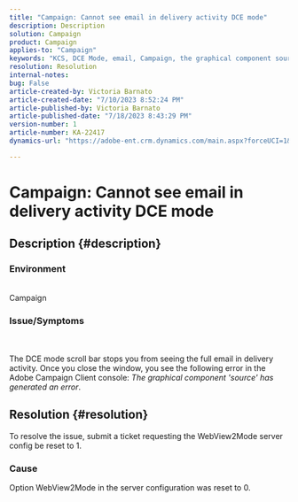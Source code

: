 ```yaml
---
title: "Campaign: Cannot see email in delivery activity DCE mode"
description: Description
solution: Campaign
product: Campaign
applies-to: "Campaign"
keywords: "KCS, DCE Mode, email, Campaign, the graphical component source has generated an error, delivery activity"
resolution: Resolution
internal-notes: 
bug: False
article-created-by: Victoria Barnato
article-created-date: "7/10/2023 8:52:24 PM"
article-published-by: Victoria Barnato
article-published-date: "7/18/2023 8:43:29 PM"
version-number: 1
article-number: KA-22417
dynamics-url: "https://adobe-ent.crm.dynamics.com/main.aspx?forceUCI=1&pagetype=entityrecord&etn=knowledgearticle&id=3b2dd1a5-631f-ee11-9cbd-6045bd0067ea"

---
```

# Campaign: Cannot see email in delivery activity DCE mode

## Description {#description}


### Environment

<br>Campaign<br>

### Issue/Symptoms

<br><br>The DCE mode scroll bar stops you from seeing the full email in delivery activity. Once you close the window, you see the following error in the Adobe Campaign Client console: *The graphical component 'source' has generated an error*.<br>

## Resolution {#resolution}


To resolve the issue, submit a ticket requesting the WebView2Mode server config be reset to 1.

### Cause

Option WebView2Mode in the server configuration was reset to 0.
